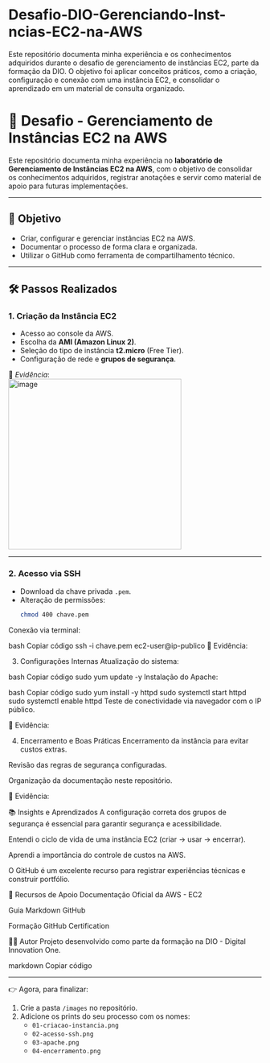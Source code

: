 # Desafio-DIO-Gerenciando-Inst-ncias-EC2-na-AWS
Este repositório documenta minha experiência e os conhecimentos adquiridos durante o desafio de gerenciamento de instâncias EC2, parte da formação da DIO. O objetivo foi aplicar conceitos práticos, como a criação, configuração e conexão com uma instância EC2, e consolidar o aprendizado em um material de consulta organizado.

# 🚀 Desafio - Gerenciamento de Instâncias EC2 na AWS

Este repositório documenta minha experiência no **laboratório de Gerenciamento de Instâncias EC2 na AWS**, com o objetivo de consolidar os conhecimentos adquiridos, registrar anotações e servir como material de apoio para futuras implementações.

---

## 🎯 Objetivo

- Criar, configurar e gerenciar instâncias EC2 na AWS.  
- Documentar o processo de forma clara e organizada.  
- Utilizar o GitHub como ferramenta de compartilhamento técnico.  

---

## 🛠️ Passos Realizados

### 1. Criação da Instância EC2
- Acesso ao console da AWS.  
- Escolha da **AMI (Amazon Linux 2)**.  
- Seleção do tipo de instância **t2.micro** (Free Tier).  
- Configuração de rede e **grupos de segurança**.  

📸 *Evidência*:  
<img width="344" height="339" alt="image" src="https://github.com/user-attachments/assets/0fb84192-0c2a-428e-a801-6392bb1dabba" />

---

### 2. Acesso via SSH
- Download da chave privada `.pem`.  
- Alteração de permissões:  
  ```bash
  chmod 400 chave.pem
Conexão via terminal:

bash
Copiar código
ssh -i chave.pem ec2-user@ip-publico
📸 Evidência:

3. Configurações Internas
Atualização do sistema:

bash
Copiar código
sudo yum update -y
Instalação do Apache:

bash
Copiar código
sudo yum install -y httpd
sudo systemctl start httpd
sudo systemctl enable httpd
Teste de conectividade via navegador com o IP público.

📸 Evidência:

4. Encerramento e Boas Práticas
Encerramento da instância para evitar custos extras.

Revisão das regras de segurança configuradas.

Organização da documentação neste repositório.

📸 Evidência:

📚 Insights e Aprendizados
A configuração correta dos grupos de segurança é essencial para garantir segurança e acessibilidade.

Entendi o ciclo de vida de uma instância EC2 (criar → usar → encerrar).

Aprendi a importância do controle de custos na AWS.

O GitHub é um excelente recurso para registrar experiências técnicas e construir portfólio.

📌 Recursos de Apoio
Documentação Oficial da AWS - EC2

Guia Markdown GitHub

Formação GitHub Certification

👩‍💻 Autor
Projeto desenvolvido como parte da formação na DIO - Digital Innovation One.

markdown
Copiar código

---

👉 Agora, para finalizar:  
1. Crie a pasta `/images` no repositório.  
2. Adicione os prints do seu processo com os nomes:  
   - `01-criacao-instancia.png`  
   - `02-acesso-ssh.png`  
   - `03-apache.png`  
   - `04-encerramento.png`  
